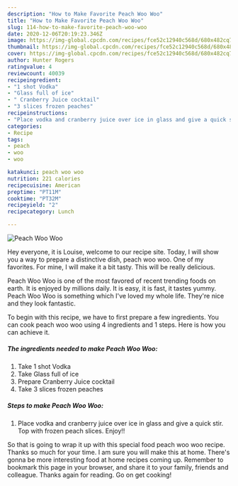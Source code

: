 ```yaml
---
description: "How to Make Favorite Peach Woo Woo"
title: "How to Make Favorite Peach Woo Woo"
slug: 114-how-to-make-favorite-peach-woo-woo
date: 2020-12-06T20:19:23.346Z
image: https://img-global.cpcdn.com/recipes/fce52c12940c568d/680x482cq70/peach-woo-woo-recipe-main-photo.jpg
thumbnail: https://img-global.cpcdn.com/recipes/fce52c12940c568d/680x482cq70/peach-woo-woo-recipe-main-photo.jpg
cover: https://img-global.cpcdn.com/recipes/fce52c12940c568d/680x482cq70/peach-woo-woo-recipe-main-photo.jpg
author: Hunter Rogers
ratingvalue: 4
reviewcount: 40039
recipeingredient:
- "1 shot Vodka"
- "Glass full of ice"
- " Cranberry Juice cocktail"
- "3 slices frozen peaches"
recipeinstructions:
- "Place vodka and cranberry juice over ice in glass and give a quick stir. Top with frozen peach slices. Enjoy!!"
categories:
- Recipe
tags:
- peach
- woo
- woo

katakunci: peach woo woo 
nutrition: 221 calories
recipecuisine: American
preptime: "PT11M"
cooktime: "PT32M"
recipeyield: "2"
recipecategory: Lunch

---
```



![Peach Woo Woo](https://img-global.cpcdn.com/recipes/fce52c12940c568d/680x482cq70/peach-woo-woo-recipe-main-photo.jpg)

Hey everyone, it is Louise, welcome to our recipe site. Today, I will show you a way to prepare a distinctive dish, peach woo woo. One of my favorites. For mine, I will make it a bit tasty. This will be really delicious.

Peach Woo Woo is one of the most favored of recent trending foods on earth. It is enjoyed by millions daily. It is easy, it is fast, it tastes yummy. Peach Woo Woo is something which I've loved my whole life. They're nice and they look fantastic.




To begin with this recipe, we have to first prepare a few ingredients. You can cook peach woo woo using 4 ingredients and 1 steps. Here is how you can achieve it.

<!--inarticleads1-->

##### The ingredients needed to make Peach Woo Woo:

1. Take 1 shot Vodka
1. Take Glass full of ice
1. Prepare  Cranberry Juice cocktail
1. Take 3 slices frozen peaches




<!--inarticleads2-->

##### Steps to make Peach Woo Woo:

1. Place vodka and cranberry juice over ice in glass and give a quick stir. Top with frozen peach slices. Enjoy!!




So that is going to wrap it up with this special food peach woo woo recipe. Thanks so much for your time. I am sure you will make this at home. There's gonna be more interesting food at home recipes coming up. Remember to bookmark this page in your browser, and share it to your family, friends and colleague. Thanks again for reading. Go on get cooking!
